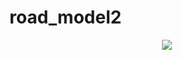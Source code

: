 road_model2
===========
<p align="center">
  <img src="http://i.minus.com/ibpAfDatVY8UHg.gif"/>
</p>


